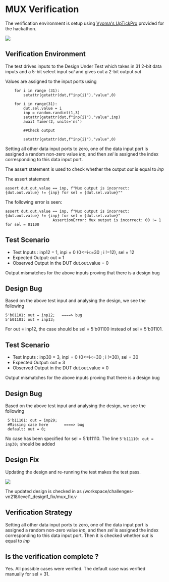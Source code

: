 # MUX Verification

The verification environment is setup using [Vyoma's UpTickPro](https://vyomasystems.com) provided for the hackathon.

![](https://i.imgur.com/3rrl0Bu.png)

## Verification Environment

The test drives inputs to the Design Under Test which takes in 31 2-bit data inputs and a 5-bit select input *sel* and gives out a 2-bit output *out*

Values are assigned to the input ports using 
```
    for i in range (31):
        setattr(getattr(dut,f"inp{i}"),"value",0)

    for i in range(31):
        dut.sel.value = i
        inp = random.randint(1,3)
        setattr(getattr(dut,f"inp{i}"),"value",inp)
        await Timer(2, units='ns')        
        
        ##Check output
        
        setattr(getattr(dut,f"inp{i}"),"value",0)
```
Setting all other data input ports to zero, one of the data input port is assigned a random non-zero value *inp*, and then *sel* is assigned the index corresponding to this data input port.

The assert statement is used to check whether the output *out* is equal to *inp*

The assert statement

```
assert dut.out.value == inp, f"Mux output is incorrect: {dut.out.value} != {inp} for sel = {dut.sel.value}""
```

The following error is seen:
```
assert dut.out.value == inp, f"Mux output is incorrect: {dut.out.value} != {inp} for sel = {dut.sel.value}"
                     AssertionError: Mux output is incorrect: 00 != 1 for sel = 01100
```
## Test Scenario
- Test Inputs : inp12 = 1, inpi = 0 (0<=i<=30 ; i !=12), sel = 12
- Expected Output: out = 1
- Observed Output in the DUT dut.out.value = 0

Output mismatches for the above inputs proving that there is a design bug

## Design Bug
Based on the above test input and analysing the design, we see the following

```
5'b01101: out = inp12;   ====> bug
5'b01101: out = inp13;

```
For out = inp12, the case should be sel = 5'b01100 instead of sel = 5'b01101.

## Test Scenario
- Test Inputs : inp30 = 3, inpi = 0 (0<=i<=30 ; i !=30), sel = 30
- Expected Output: out = 3
- Observed Output in the DUT dut.out.value = 0

Output mismatches for the above inputs proving that there is a design bug

## Design Bug
Based on the above test input and analysing the design, we see the following

```
 5'b11101: out = inp29;
 #Missing case here       ====> bug 
 default: out = 0;

```
No case has been specified for sel = 5'b11110. The line ```5'b11110: out = inp30;``` should be added

## Design Fix
Updating the design and re-running the test makes the test pass.

![](https://i.imgur.com/UXa4UEI.png)

The updated design is checked in as /workspace/challenges-vn218/level1_design1_fix/mux_fix.v

## Verification Strategy
Setting all other data input ports to zero, one of the data input port is assigned a random non-zero value *inp*, and then *sel* is assigned the index corresponding to this data input port. Then it is checked whether *out* is equal to *inp*

## Is the verification complete ?
Yes. All possible cases were verified. The default case was verified manually for sel = 31.